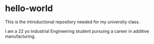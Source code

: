 # hello-world
This is the introductional repository needed for my university class.

I am a 22 yo Industrial Engineering student pursuing a career in additive manufacturing.
